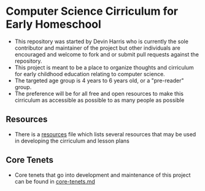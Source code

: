 # Computer Science Cirriculum for Early Homeschool
- This repository was started by Devin Harris who is currently the sole contributor and maintainer of the project but other individuals are encouraged and welcome to fork and or submit pull requests against the repository.
- This project is meant to be a place to organize thoughts and cirriculum for early childhood education relating to computer science.
- The targeted age group is 4 years to 6 years old, or a "pre-reader" group.
- The preference will be for all free and open resources to make this cirriculum as accessible as possible to as many people as possible

## Resources
- There is a [resources](https://github.com/DHarrisDevelop/cs4earlyhomeschool/blob/main/research/resources.md) file which lists several resources that may be used in developing the cirriculum and lesson plans

## Core Tenets
- Core tenets that go into development and maintenance of this project can be found in [core-tenets.md](core-tenets.md)
